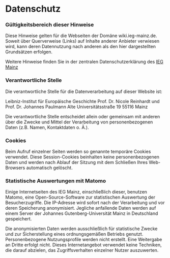 # Datenschutz
### Gültigkeitsbereich dieser Hinweise
Diese Hinweise gelten für die Webseiten der Domäne wiki.ieg-mainz.de. Soweit über Querverweise (Links) auf Inhalte anderer Anbieter verwiesen wird, kann deren Datennutzung nach anderen als den hier dargestellten Grundsätzen erfolgen.

Weitere Hinweise finden Sie in der zentralen Datenschutzerklärung des [IEG Mainz](https://www.ieg-mainz.de/datenschutzerklaerung)

### Verantwortliche Stelle
Die verantwortliche Stelle für die Datenverarbeitung auf dieser Website ist:

Leibniz-Institut für Europäische Geschichte
Prof. Dr. Nicole Reinhardt und Prof. Dr. Johannes Paulmann
Alte Universitätsstraße 19
55116 Mainz

Die verantwortliche Stelle entscheidet allein oder gemeinsam mit anderen über die Zwecke und Mittel der Verarbeitung von personenbezogenen Daten (z.B. Namen, Kontaktdaten o. Ä.).

### Cookies
Beim Aufruf einzelner Seiten werden so genannte temporäre Cookies verwendet. Diese Session-Cookies beinhalten keine personenbezogenen Daten und werden nach Ablauf der Sitzung mit dem Schließen Ihres Web-Browsers automatisch gelöscht.

### Statistische Auswertungen mit Matomo
Einige Internetseiten des IEG Mainz, einschließlich dieser, benutzen Matomo, eine Open-Source-Software zur statistischen Auswertung der Besucherzugriffe. Die IP-Adresse wird sofort nach der Verarbeitung und vor deren Speicherung anonymisiert. Jegliche anfallende Daten werden auf einem Server der Johannes Gutenberg-Universität Mainz in Deutschland gespeichert.

Die anonymisierten Daten werden ausschließlich für statistische Zwecke und zur Sicherstellung eines ordnungsgemäßen Betriebs genutzt. Personenbezogene Nutzungsprofile werden nicht erstellt. Eine Weitergabe an Dritte erfolgt nicht. Dieses Internetangebot verwendet keine Techniken, die darauf abzielen, das Zugriffsverhalten einzelner Nutzer auszuwerten.